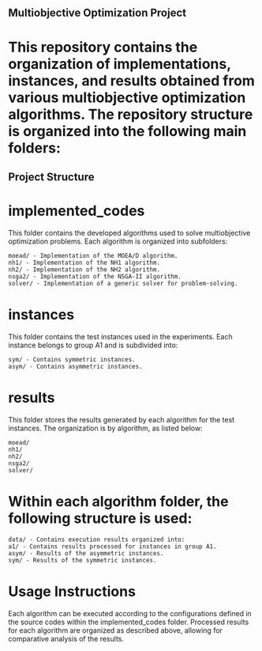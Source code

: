 ## Multiobjective Optimization Project

# This repository contains the organization of implementations, instances, and results obtained from various multiobjective optimization algorithms. The repository structure is organized into the following main folders:

## Project Structure

# implemented_codes
This folder contains the developed algorithms used to solve multiobjective optimization problems. Each algorithm is organized into subfolders:

    moead/ - Implementation of the MOEA/D algorithm.
    nh1/ - Implementation of the NH1 algorithm.
    nh2/ - Implementation of the NH2 algorithm.
    nsga2/ - Implementation of the NSGA-II algorithm.
    solver/ - Implementation of a generic solver for problem-solving.

# instances
This folder contains the test instances used in the experiments. Each instance belongs to group A1 and is subdivided into:

    sym/ - Contains symmetric instances.
    asym/ - Contains asymmetric instances.

# results
This folder stores the results generated by each algorithm for the test instances. The organization is by algorithm, as listed below:

    moead/
    nh1/
    nh2/
    nsga2/
    solver/

# Within each algorithm folder, the following structure is used:

    data/ - Contains execution results organized into:
    a1/ - Contains results processed for instances in group A1.
    asym/ - Results of the asymmetric instances.
    sym/ - Results of the symmetric instances.

# Usage Instructions
Each algorithm can be executed according to the configurations defined in the source codes within the implemented_codes folder. Processed results for each algorithm are organized as described above, allowing for comparative analysis of the results.